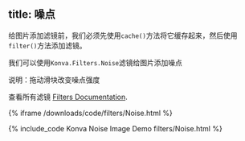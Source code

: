 title: 噪点
---

给图片添加滤镜前，我们必须先使用`cache()`方法将它缓存起来，然后使用`filter()`方法添加滤镜。

我们可以使用`Konva.Filters.Noise`滤镜给图片添加噪点

说明：拖动滑块改变噪点强度

查看所有滤镜 [Filters Documentation](/api/Konva.Filters.html).

{% iframe /downloads/code/filters/Noise.html %}

{% include_code Konva Noise Image Demo filters/Noise.html %}